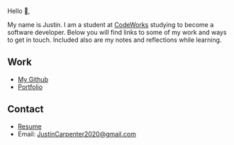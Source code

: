 Hello 👋, 

My name is Justin. I am a student at [CodeWorks](https://boisecodeworks.com) studying to become a software developer. Below you will find links to some of my work and ways to get in touch. Included also are my notes and reflections while learning. 

## Work

  + [My Github](https://github.com/JustinCarpenter2020)
  + [Portfolio](https://JustinCarpenter2020.github.io/)

## Contact

  + [Resume](https://JustinCarpenter2020.github.io/resume)
  + Email: JustinCarpenter2020@gmail.com
  
